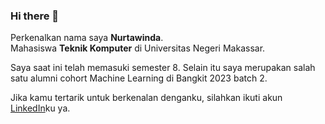 ### Hi there 👋

<!--
**Nurtawinda/Nurtawinda** is a ✨ _special_ ✨ repository because its `README.md` (this file) appears on your GitHub profile.

Here are some ideas to get you started:

- 🔭 I’m currently working on ...
- 🌱 I’m currently learning ...
- 👯 I’m looking to collaborate on ...
- 🤔 I’m looking for help with ...
- 💬 Ask me about ...
- 📫 How to reach me: ...
- 😄 Pronouns: ...
- ⚡ Fun fact: ...
-->  
Perkenalkan nama saya **Nurtawinda**.\
Mahasiswa **Teknik Komputer**  di Universitas Negeri Makassar.

Saya saat ini telah memasuki semester 8. Selain itu saya merupakan salah satu alumni cohort Machine Learning di Bangkit 2023 batch 2.

Jika kamu tertarik untuk berkenalan denganku, silahkan ikuti akun [LinkedIn](https://www.linkedin.com/in/nurtawinda/)ku ya.


